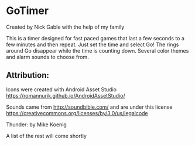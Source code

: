 # GoTimer
Created by Nick Gable with the help of my family

This is a timer designed for fast paced games that last a few seconds to a few minutes and then repeat. 
Just set the time and select Go! The rings around Go disappear while the time is counting down. 
Several color themes and alarm sounds to choose from.


## Attribution:

Icons were created with Android Asset Studio
https://romannurik.github.io/AndroidAssetStudio/

Sounds came from http://soundbible.com/ and are under this license https://creativecommons.org/licenses/by/3.0/us/legalcode

Thunder: by Mike Koenig

A list of the rest will come shortly

